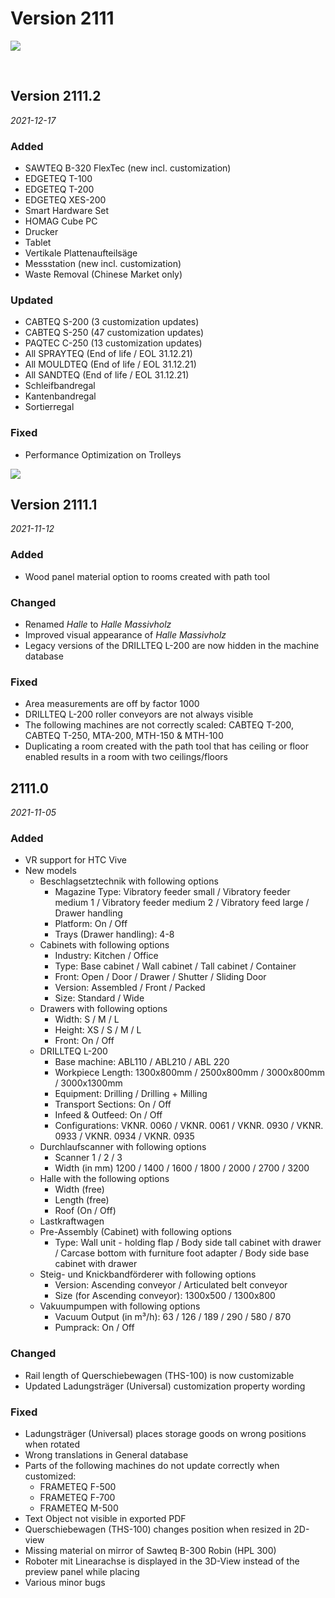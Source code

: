 # Version 2111

![](../../../.gitbook/assets/210923\_B320\_v2\_01\_white.jpg)

​

## Version 2111.2 <a href="#version-2111.1-2021-11-12" id="version-2111.1-2021-11-12"></a>
_2021-12-17_

### Added <a href="#added" id="added"></a>

* SAWTEQ B-320 FlexTec (new incl. customization)
* EDGETEQ T-100
* EDGETEQ T-200
* EDGETEQ XES-200
* Smart Hardware Set
* HOMAG Cube PC
* Drucker
* Tablet
* Vertikale Plattenaufteilsäge
* Messstation (new incl. customization)
* Waste Removal (Chinese Market only)

### Updated <a href="#changed" id="changed"></a>

* CABTEQ S-200 (3 customization updates)
* CABTEQ S-250 (47 customization updates)
* PAQTEC C-250 (13 customization updates)
* All SPRAYTEQ (End of life / EOL 31.12.21)
* All MOULDTEQ (End of life / EOL 31.12.21)
* All SANDTEQ (End of life / EOL 31.12.21)
* Schleifbandregal
* Kantenbandregal
* Sortierregal

### Fixed <a href="#fixed" id="fixed"></a>

* Performance Optimization on Trolleys



![](<../../../.gitbook/assets/2111.1 (1).png>)

## Version 2111.1
_2021-11-12_

### Added

* Wood panel material option to rooms created with path tool

### Changed

* Renamed _Halle_ to _Halle Massivholz_
* Improved visual appearance of _Halle Massivholz_
* Legacy versions of the DRILLTEQ L-200 are now hidden in the machine database

### Fixed

* Area measurements are off by factor 1000
* DRILLTEQ L-200 roller conveyors are not always visible
* The following machines are not correctly scaled: CABTEQ T-200, CABTEQ T-250, MTA-200, MTH-150 & MTH-100
* Duplicating a room created with the path tool that has ceiling or floor enabled results in a room with two ceilings/floors

## 2111.0
_2021-11-05_

### Added

* VR support for HTC Vive
* New models
  * Beschlagsetztechnik with following options
    * Magazine Type: Vibratory feeder small / Vibratory feeder medium 1 / Vibratory feeder medium 2 / Vibratory feed large / Drawer handling
    * Platform: On / Off
    * Trays (Drawer handling): 4-8
  * Cabinets with following options
    * Industry: Kitchen / Office
    * Type: Base cabinet / Wall cabinet / Tall cabinet / Container
    * Front: Open / Door / Drawer / Shutter / Sliding Door
    * Version: Assembled / Front / Packed
    * Size: Standard / Wide
  * Drawers with following options
    * Width: S / M / L
    * Height: XS / S / M / L
    * Front: On / Off
  * DRILLTEQ L-200
    * Base machine: ABL110 / ABL210 / ABL 220
    * Workpiece Length: 1300x800mm / 2500x800mm / 3000x800mm / 3000x1300mm
    * Equipment: Drilling / Drilling + Milling
    * Transport Sections: On / Off
    * Infeed & Outfeed: On / Off
    * Configurations: VKNR. 0060 / VKNR. 0061 / VKNR. 0930 / VKNR. 0933 / VKNR. 0934 / VKNR. 0935
  * Durchlaufscanner with following options
    * Scanner 1 / 2 / 3
    * Width (in mm) 1200 / 1400 / 1600 / 1800 / 2000 / 2700 / 3200
  * Halle with the following options
    * Width (free)
    * Length (free)
    * Roof (On / Off)
  * Lastkraftwagen
  * Pre-Assembly (Cabinet) with following options
    * Type: Wall unit - holding flap / Body side tall cabinet with drawer / Carcase bottom with furniture foot adapter / Body side base cabinet with drawer
  * Steig- und Knickbandförderer with following options
    * Version: Ascending conveyor / Articulated belt conveyor
    * Size (for Ascending conveyor): 1300x500 / 1300x800
  * Vakuumpumpen with following options
    * Vacuum Output (in m³/h): 63 / 126 / 189 / 290 / 580 / 870
    * Pumprack: On / Off

### Changed

* Rail length of Querschiebewagen (THS-100) is now customizable
* Updated Ladungsträger (Universal) customization property wording

### Fixed

* Ladungsträger (Universal) places storage goods on wrong positions when rotated
* Wrong translations in General database
* Parts of the following machines do not update correctly when customized:
  * FRAMETEQ F-500
  * FRAMETEQ F-700
  * FRAMETEQ M-500
* Text Object not visible in exported PDF
* Querschiebewagen (THS-100) changes position when resized in 2D-view
* Missing material on mirror of Sawteq B-300 Robin (HPL 300)
* Roboter mit Linearachse is displayed in the 3D-View instead of the preview panel while placing
* Various minor bugs
